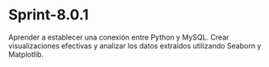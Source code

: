 # Sprint-8.0.1
Aprender a establecer una conexión entre Python y MySQL. Crear visualizaciones efectivas y analizar los datos extraídos utilizando Seaborn y Matplotlib.
